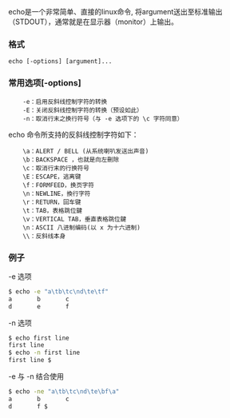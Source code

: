 echo是一个非常简单、直接的linux命令, 将argument送出至标准输出（STDOUT），通常就是在显示器（monitor）上输出。


### 格式
```
echo [-options] [argument]...
```

### 常用选项[-options]
```
    -e：启用反斜线控制字符的转换
    -E：关闭反斜线控制字符的转换（预设如此）
    -n：取消行末之换行符号（与 -e 选项下的 \c 字符同意）
```

echo 命令所支持的反斜线控制字符如下：
```
    \a：ALERT / BELL (从系统喇叭发送出声音)
    \b：BACKSPACE ，也就是向左刪除
    \c：取消行末的行换符号
    \E：ESCAPE，逃离键
    \f：FORMFEED，换页字符
    \n：NEWLINE，換行字符
    \r：RETURN，回车键
    \t：TAB，表格跳位鍵
    \v：VERTICAL TAB，垂直表格跳位鍵
    \n：ASCII 八进制编码(以 x 为十六进制)
    \\：反斜线本身
```

### 例子

-e 选项
```bash
$ echo -e "a\tb\tc\nd\te\tf"
a       b       c
d       e       f
```

-n 选项
```bash
$ echo first line
first line
$ echo -n first line
first line $
```

-e 与 -n 结合使用
```bash
$ echo -ne "a\tb\tc\nd\te\bf\a"
a       b       c
d       f $
```



